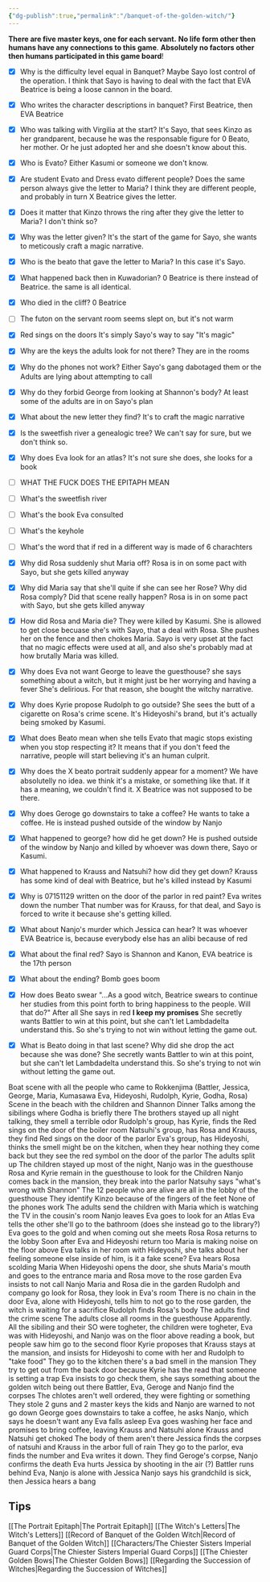 ```yaml
---
{"dg-publish":true,"permalink":"/banquet-of-the-golden-witch/"}
---
```


__There are five master keys, one for each servant.__
__No life form other then humans have any connections to this game__.
__Absolutely no factors other then humans participated in this game board__!


- [x] Why is the difficulty level equal in Banquet?
Maybe Sayo lost control of the operation. I think that Sayo is having to deal with the fact that EVA Beatrice is being a loose cannon in the board.
- [x] Who writes the character descriptions in banquet?
First Beatrice, then EVA Beatrice
- [x] Who was talking with Virgilia at the start?
It's Sayo, that sees Kinzo as her grandparent, because he was the responsable figure for 0 Beato, her mother. Or he just adopted her and she doesn't know about this.
- [x] Who is Evato?
Either Kasumi or someone we don't know.
- [x] Are student Evato and Dress evato different people? Does the same person always give the letter to Maria?
I think they are different people, and probably in turn X Beatrice gives the letter.
- [x] Does it matter that Kinzo throws the ring after they give the letter to Maria?
I don't think so?
- [x] Why was the letter given?
It's the start of the game for Sayo, she wants to meticously craft a magic narrative.
- [x] Who is the beato that gave the letter to Maria?
In this case it's Sayo.
- [x] What happened back then in Kuwadorian?
0 Beatrice is there instead of Beatrice. the same is all identical.
- [x] Who died in the cliff?
0 Beatrice
- [ ] The futon on the servant room seems slept on, but it's not warm
- [x] Red sings on the doors
It's simply Sayo's way to say "It's magic"
- [x] Why are the keys the adults look for not there?
They are in the rooms
- [x] Why do the phones not work?
Either Sayo's gang dabotaged them or the Adults are lying about attempting to call
- [x] Why do they forbid George from looking at Shannon's body?
At least some of the adults are in on Sayo's plan
- [x] What about the new letter they find?
It's to craft the magic narrative
- [x] Is the sweetfish river a genealogic tree?
We can't say for sure, but we don't think so.
- [x] Why does Eva look for an atlas?
It's not sure she does, she looks for a book
- [ ] WHAT THE FUCK DOES THE EPITAPH MEAN
- [ ] What's the sweetfish river
- [ ] What's the book Eva consulted
- [ ] What's the keyhole
- [ ] What's the word that if red in a different way is made of 6 charachters
- [x] Why did Rosa suddenly shut Maria off?
Rosa is in on some pact with Sayo, but she gets killed anyway
- [x] Why did Maria say that she'll quite if she can see her Rose? Why did Rosa comply? Did that scene really happen?
Rosa is in on some pact with Sayo, but she gets killed anyway
- [x] How did Rosa and Maria die?
They were killed by Kasumi. She is allowed to get close becuase she's with Sayo, that a deal with Rosa. She pushes her on the fence and then chokes Maria. Sayo is very upset at the fact that no magic effects were used at all, and also she's probably mad at how brutally Maria was killed.
- [x] Why does Eva not want George to leave the guesthouse? she says something about a witch, but it might just be her worrying and having a fever
She's delirious. For that reason, she bought the witchy narrative.
- [x] Why does Kyrie propose Rudolph to go outside?
She sees the butt of a cigarette on Rosa's crime scene. It's Hideyoshi's brand, but it's actually being smoked by Kasumi.
- [x] What does Beato mean when she tells Evato that magic stops existing when you stop respecting it?
It means that if you don't feed the narrative, people will start believing it's an human culprit.
- [x] Why does the X beato portrait suddenly appear for a moment?
We have absolutelly no idea. we think it's a mistake, or something like that. If it has a meaning, we couldn't find it. X Beatrice was not supposed to be there.
- [x] Why does Geroge go downstairs to take a coffee?
He wants to take a coffee. He is instead pushed outside of the window by Nanjo
- [x] What happened to george? how did he get down?
He is pushed outside of the window by Nanjo and killed by whoever was down there, Sayo or Kasumi.
- [x] What happened to Krauss and Natsuhi? how did they get down?
Krauss has some kind of deal with Beatrice, but he's killed instead by Kasumi
- [x] Why is 07151129 written on the door of the parlor in red paint? Eva writes down the number
That number was for Krauss, for that deal, and Sayo is forced to write it because she's getting killed.
- [x] What about Nanjo's murder which Jessica can hear?
It was whoever EVA Beatrice is, because everybody else has an alibi because of red
- [x] What about the final red?
Sayo is Shannon and Kanon, EVA beatrice is the 17th person
- [x] What about the ending?
Bomb goes boom
- [x] How does Beato swear "...As a good witch, Beatrice swears to continue her studies from this point forth to bring happiness to the people. Will that do?" After all She says in red __I keep my promises__
She secretly wants Battler to win at this point, but she can't let Lambdadelta understand this. So she's trying to not win without letting the game out.
- [x] What is Beato doing in that last scene? Why did she drop the act because she was done?
She secretly wants Battler to win at this point, but she can't let Lambdadelta understand this. So she's trying to not win without letting the game out.


Boat scene with all the people who came to Rokkenjima (Battler, Jessica, George, Maria, Kumasawa
Eva, Hideyoshi, Rudolph, Kyrie, Godha, Rosa)
Scene in the beach with the children and Shannon
Dinner
Talks among the sibilings where Godha is briefly there
The brothers stayed up all night talking, they smell a terrible odor
Rudolph's group, has Kyrie, finds the Red sings on the door of the boiler room
Natsuhi's group, has Rosa and Krauss, they find Red sings on the door of the parlor
Eva's group, has Hideyoshi,  thinks the smell might be on the kitchen, when they hear nothing they come back but they see the red symbol on the door of the parlor
The adults split up
The children stayed up most of the night, Nanjo was in the guesthouse
Rosa and Kyrie remain in the guesthouse to look for the Children
Nanjo comes back in the mansion, they break into the parlor
Natsuhy says "what's wrong with Shannon"
The 12 people who are alive are all in the lobby of the guesthouse
They identify Kinzo because of the fingers of the feet
None of the phones work
The adults send the children with Maria which is watching the TV in the cousin's room
Nanjo leaves
Eva goes to look for an Atlas
Eva tells the other she'll go to the bathroom (does she instead go to the library?)
Eva goes to the gold and when coming out she meets Rosa
Rosa returns to the lobby
Soon after Eva and Hideyoshi return too
Maria is making noise on the floor above
Eva talks in her room with Hideyoshi, she talks about her feeling someone else inside of him, is it a fake scene?
Eva hears Rosa scolding Maria
When Hideyoshi opens the door, she shuts Maria's mouth and goes to the entrance
maria and Rosa move to the rose garden
Eva insists to not call Nanjo
Maria and Rosa die in the garden
Rudolph and company go look for Rosa, they look in Eva's room
There is no chain in the door
Eva, alone with Hideyoshi, tells him to not go to the rose garden, the witch is waiting for a sacrifice
Rudolph finds Rosa's body
The adults find the crime scene
The adults close all rooms in the guesthouse
Apparently. All the sibiling and their SO were togheter, the children were togheter, Eva was with Hideyoshi, and Nanjo was on the floor above reading a book, but people saw him go to the second floor
Kyrie proposes that Krauss stays at the mansion, and insists for Hideyoshi to come with her and Rudolph to "take food"
They go to the kitchen there's a bad smell in the mansion
They try to get out from the back door because Kyrie has the read that someone is setting a trap
Eva insists to go check them, she says something about the golden witch being out there
Battler, Eva, Geroge and Nanjo find the corpses
The chlotes aren't well ordered, they were fighting or something
They stole 2 guns and 2 master keys
the kids and Nanjo are warned to not go down
George goes downstairs to take a coffee, he asks Nanjo, which says he doesn't want any
Eva falls asleep
Eva goes washing her face and promises to bring coffee, leaving Krauss and Natsuhi alone
Krauss and Natsuhi get choked
The body of them aren't there
Jessica finds the corpses of natsuhi and Krauss in the arbor full of rain
They go to the parlor, eva finds the number and Eva writes it down.
They find Geroge's corpse, Nanjo confirms the death
Eva hurts Jessica by shooting in the air (?)
Battler runs behind Eva, Nanjo is alone with Jessica
Nanjo says his grandchild is sick, then Jessica hears a bang



## Tips
[[The Portrait Epitaph\|The Portrait Epitaph]]
[[The Witch's Letters\|The Witch's Letters]]
[[Record of Banquet of the Golden Witch\|Record of Banquet of the Golden Witch]]
[[Characters/The Chiester Sisters Imperial Guard Corps\|The Chiester Sisters Imperial Guard Corps]]
[[The Chiester Golden Bows\|The Chiester Golden Bows]]
[[Regarding the Succession of Witches\|Regarding the Succession of Witches]]

